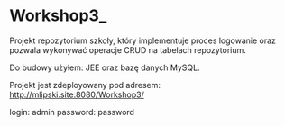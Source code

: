# Workshop3_

Projekt repozytorium szkoły, który implementuje proces logowanie oraz pozwala wykonywać operacje CRUD na tabelach repozytorium.

Do budowy użyłem: JEE oraz bazę danych MySQL.

Projekt jest zdeployowany pod adresem: http://mlipski.site:8080/Workshop3/ 

login: admin
password: password
